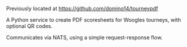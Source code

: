 Previously located at https://github.com/domino14/tourneypdf

A Python service to create PDF scoresheets for Woogles tourneys, with optional QR codes.

Communicates via NATS, using a simple request-response flow.